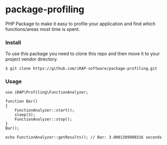 # package-profiling

PHP Package to make it easy to profile your application and find which functions/areas most time is spent.

### Install

To use this package you need to clone this repo and then move it to your project vendor directory.

```
$ git clone https://github.com/iRAP-software/package-profiling.git
```

### Usage

```
use iRAP\Profiling\FunctionAnalyzer;

function Bar()
{
    FunctionAnalyzer::start();
    sleep(3);
    FunctionAnalyzer::stop();
}
Bar();

echo FunctionAnalyzer::getResults(); // Bar: 3.0001389980316 seconds  
```